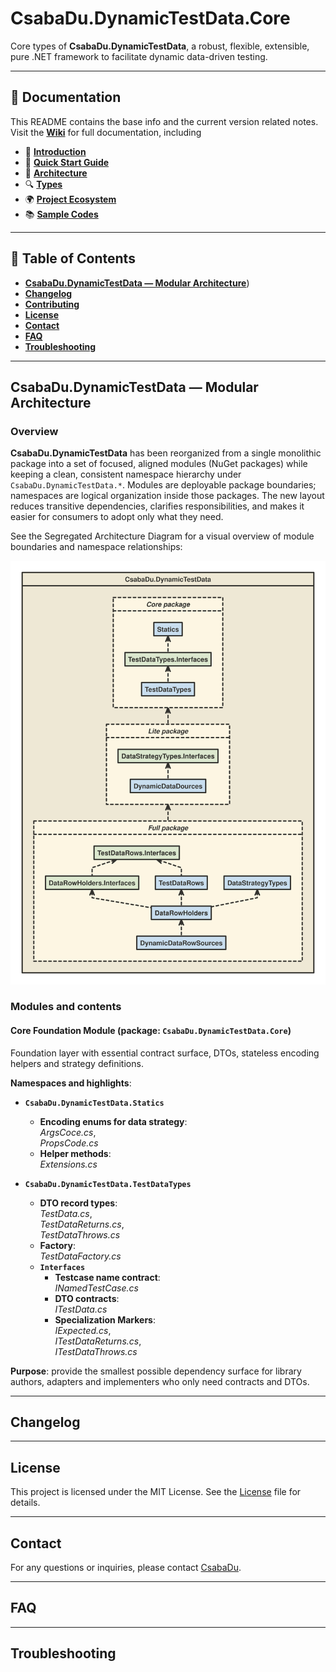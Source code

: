 ﻿# CsabaDu.DynamicTestData.Core

Core types of **CsabaDu.DynamicTestData**, a robust, flexible, extensible, pure .NET framework to facilitate dynamic data-driven testing.

---

## 📖 Documentation

This README contains the base info and the current version related notes.    
Visit the **[Wiki](https://github.com/CsabaDu/CsabaDu.DynamicTestData/wiki)** for full documentation, including  
- 📖 [**Introduction**](https://github.com/CsabaDu/CsabaDu.DynamicTestData/wiki/00-%F0%9F%93%96-Introduction)
- 🚀 [**Quick Start Guide**](https://github.com/CsabaDu/CsabaDu.DynamicTestData/wiki/01-%F0%9F%9A%80-Quick-Start-Guide)  
- 📐 [**Architecture**](https://github.com/CsabaDu/CsabaDu.DynamicTestData/wiki/02-%F0%9F%93%90-Architecture)  
- 🔍 [**Types**](https://github.com/CsabaDu/CsabaDu.DynamicTestData/wiki/03-%F0%9F%94%8D-Types)  
- 🌍 [**Project Ecosystem**](https://github.com/CsabaDu/CsabaDu.DynamicTestData/wiki/04-%F0%9F%8C%8D-Project-Ecosystem)  
- 📚 [**Sample Codes**](https://github.com/CsabaDu/CsabaDu.DynamicTestData/wiki/05-%F0%9F%93%9A-Sample-Codes)  

---

## 📘 Table of Contents

- [**CsabaDu.DynamicTestData — Modular Architecture**](#csabadudynamictestdata--modular-architecture))
- [**Changelog**](#changelog)
- [**Contributing**](#contributing)
- [**License**](#license)
- [**Contact**](#contact)
- [**FAQ**](#faq)
- [**Troubleshooting**](#troubleshooting)

---

## CsabaDu.DynamicTestData — Modular Architecture

### **Overview**  

**CsabaDu.DynamicTestData** has been reorganized from a single monolithic package into a set of focused, aligned modules (NuGet packages) while keeping a clean, consistent namespace hierarchy under `CsabaDu.DynamicTestData.*`. Modules are deployable package boundaries; namespaces are logical organization inside those packages. The new layout reduces transitive dependencies, clarifies responsibilities, and makes it easier for consumers to adopt only what they need.

See the Segregated Architecture Diagram for a visual overview of module boundaries and namespace relationships:

![CsabaDu_DynamicTestData_Segregated_Simplified](https://raw.githubusercontent.com/CsabaDu/CsabaDu.DynamicTestData/refs/heads/master/_Images/CsabaDu_DynamicTestData_Segregated_Simplified.svg)


### **Modules and contents**

#### **Core Foundation Module (package: `CsabaDu.DynamicTestData.Core`)**  

Foundation layer with essential contract surface, DTOs, stateless encoding helpers and strategy definitions.

**Namespaces and highlights**:  

- **`CsabaDu.DynamicTestData.Statics`**  
  - **Encoding enums for data strategy**:  
    *ArgsCoce.cs*,  
    *PropsCode.cs*
  - **Helper methods**:  
	*Extensions.cs*

- **`CsabaDu.DynamicTestData.TestDataTypes`**  
  - **DTO record types**:  
	*TestData.cs*,  
	*TestDataReturns.cs*,  
	*TestDataThrows.cs*
  - **Factory**:  
	*TestDataFactory.cs*
  - **`Interfaces`**
	- **Testcase name contract**:  
	  *INamedTestCase.cs*
	- **DTO contracts**:   
	  *ITestData.cs*
	- **Specialization Markers**:  
	  *IExpected.cs*,  
	  *ITestDataReturns.cs*,  
	  *ITestDataThrows.cs*

**Purpose**: provide the smallest possible dependency surface for library authors, adapters and implementers who only need contracts and DTOs.

---

## Changelog

---

## License

This project is licensed under the MIT License. See the [License](LICENSE.txt) file for details.

---

## Contact

For any questions or inquiries, please contact [CsabaDu](https://github.com/CsabaDu).

---

## FAQ
---

## Troubleshooting

